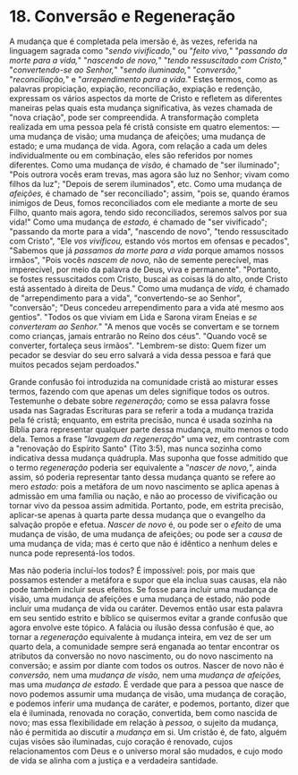 # 18. Conversão e Regeneração

A mudança que é completada pela imersão é, às vezes, referida na linguagem sagrada como "*sendo vivificado,*" ou "*feito vivo,*" "*passando da morte para a vida,*" "*nascendo de novo,*" "*tendo ressuscitado com Cristo,*" "*convertendo-se ao Senhor,*" "*sendo iluminado,*" "*conversão,*" "*reconciliação,*" e "*arrependimento para a vida.*" Estes termos, como as palavras propiciação, expiação, reconciliação, expiação e redenção, expressam os vários aspectos da morte de Cristo e refletem as diferentes maneiras pelas quais esta mudança significativa, às vezes chamada de "nova criação", pode ser compreendida. A transformação completa realizada em uma pessoa pela fé cristã consiste em quatro elementos: — uma mudança de visão; uma mudança de afeições; uma mudança de estado; e uma mudança de vida. Agora, com relação a cada um deles individualmente ou em combinação, eles são referidos por nomes diferentes. Como uma mudança de *visão,* é chamado de "ser iluminado"; "Pois outrora vocês eram trevas, mas agora são luz no Senhor; vivam como filhos da luz"; "Depois de serem iluminados", etc. Como uma mudança de *afeições,* é chamado de "ser reconciliado"; assim, "pois se, quando éramos inimigos de Deus, fomos reconciliados com ele mediante a morte de seu Filho, quanto mais agora, tendo sido reconciliados, seremos salvos por sua vida!" Como uma mudança de *estado,* é chamado de "ser vivificado"; "passando da morte para a vida", "nascendo de novo", "tendo ressuscitado com Cristo", "Ele *vos vivificou,* estando vós mortos em ofensas e pecados", "Sabemos que já *passamos da morte para a vida* porque amamos nossos irmãos", "Pois vocês *nascem de novo,* não de semente perecível, mas imperecível, por meio da palavra de Deus, viva e permanente". "Portanto, se fostes ressuscitados com Cristo, buscai as coisas lá do alto, onde Cristo está assentado à direita de Deus." Como uma mudança de *vida,* é chamado de "arrependimento para a vida", "convertendo-se ao Senhor", "conversão"; "Deus concedeu arrependimento para a vida até mesmo aos gentios". "Todos os que viviam em Lida e Sarona viram Eneias e *se converteram ao Senhor.*" "A menos que vocês se convertam e se tornem como crianças, jamais entrarão no Reino dos céus". "Quando você se converter, fortaleça seus irmãos". "Lembrem-se disto: Quem fizer um pecador se desviar do seu erro salvará a vida dessa pessoa e fará que muitos pecados sejam perdoados."

Grande confusão foi introduzida na comunidade cristã ao misturar esses termos, fazendo com que apenas um deles signifique todos os outros. Testemunhe o debate sobre *regeneração;* como se essa palavra fosse usada nas Sagradas Escrituras para se referir a toda a mudança trazida pela fé cristã; enquanto, em estrita precisão, nunca é usada sozinha na Bíblia para representar qualquer parte dessa mudança, muito menos o todo dela. Temos a frase "*lavagem da regeneração*" uma vez, em contraste com a "renovação do Espírito Santo" (Tito 3:5), mas nunca sozinha como indicativa dessa mudança quádrupla. Mas suponha que fosse admitido que o termo *regeneração* poderia ser equivalente a "*nascer de novo,*", ainda assim, só poderia representar tanto dessa mudança quanto se refere ao mero *estado:* pois a metáfora de um novo nascimento se aplica apenas à admissão em uma família ou nação, e não ao processo de vivificação ou tornar vivo da pessoa assim admitida. Portanto, pode, em estrita precisão, aplicar-se apenas à quarta parte dessa mudança que o evangelho da salvação propõe e efetua. *Nascer de novo* é, ou pode ser o *efeito* de uma mudança de visão, de uma mudança de afeições; ou pode ser a *causa* de uma mudança de vida; mas é certo que não é idêntico a nenhum deles e nunca pode representá-los todos.

Mas não poderia incluí-los todos? É impossível: pois, por mais que possamos estender a metáfora e supor que ela inclua suas causas, ela não pode também incluir seus efeitos. Se fosse para incluir uma mudança de visão, uma mudança de afeições e uma mudança de estado, não pode incluir uma mudança de vida ou caráter. Devemos então usar esta palavra em seu sentido estrito e bíblico se quisermos evitar a grande confusão que agora envolve este tópico. A falácia ou ilusão dessa confusão é que, ao tornar a *regeneração* equivalente à mudança inteira, em vez de ser um quarto dela, a comunidade sempre será enganada ao tentar encontrar os atributos da conversão no novo nascimento, ou do novo nascimento na conversão; e assim por diante com todos os outros. Nascer de novo não é *conversão,* nem uma *mudança de visão,* nem uma *mudança de afeições,* mas uma *mudança de estado.* É verdade que para a pessoa que nasce de novo podemos assumir uma mudança de visão, uma mudança de coração, e podemos inferir uma mudança de caráter, e podemos, portanto, dizer que ela é iluminada, renovada no coração, convertida, bem como nascida de novo; mas essa flexibilidade em relação à *pessoa,* o sujeito da mudança, não é permitida ao discutir a *mudança* em si. Um cristão é, de fato, alguém cujas visões são iluminadas, cujo coração é renovado, cujos relacionamentos com Deus e o universo moral são mudados, e cujo modo de vida se alinha com a justiça e a verdadeira santidade.
